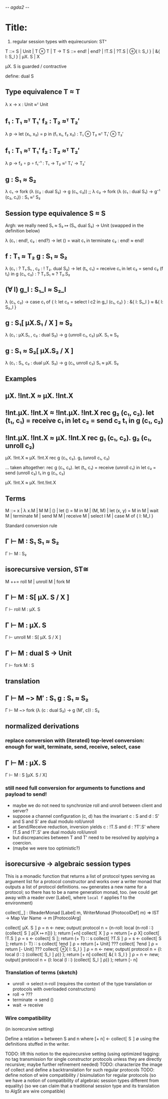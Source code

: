 -*- agda2 -*-

# Title: 

1. regular session types with equirecursion: ST⁼

T ::= S | Unit | T ⊗ T | T → T
S ::= end! | end? | !T.S | ?T.S | ⊕{ l: S_l } | &{ l: S_l } | μX. S | X

μX. S is guarded / contractive

define: dual S

## Type equivalence  T ≈ T

λ x → x : Unit ≈ᵀ Unit

f₁ : T₁ ≈ᵀ T₁′
f₂ : T₂ ≈ᵀ T₂′
--------------------
λ p → let (x₁, x₂) = p in (f₁ x₁, f₂ x₂)
: T₁ ⊗ T₂ ≈ᵀ T₁′ ⊗ T₂′

f₁ : T₁ ≈ᵀ T₁′
f₂ : T₂ ≈ᵀ T₂′
--------------------
λ p → f₂ ∘ p ∘ f₁⁻¹
: T₁ → T₂ ≈ᵀ T₁′ → T₂′

g : S₁ ≈ S₂
-------------------------------------------
λ c₁ → fork (λ (c₂ : dual S₂) → g (c₁, c₂))
;; λ c₂ → fork (λ (c₁ : dual S₁) → g⁻¹ (c₂, c₁))
: S₁ ≈ᵀ S₂


## Session type equivalence  S ≈ S

Argh: we really need
S₁ ≈ S₂  ↦   (S₁, dual S₂) → Unit
(swapped in the definition below)

λ (c₁ : end!, c₂ : end?) → let () = wait c₁ in terminate c₂
:
end! ≈ end!

f : T₁ ≈ T₂
g : S₁ ≈ S₂
-----------------
λ (c₁ : ? T₁.S₁ , c₂ : ! T₂. dual S₂) →  let (t₁, c₁) = receive c₁ in let c₂ = send c₂ (f t₁) in g (c₁, c₂)
:
? T₁.S₁ ≈ ? T₂.S₂

(∀ l) g_l : S₁_l ≈ S₂_l
----------------------------
λ (c₁,          c₂) →      case c₁ of { l: let c₂ = select l c2 in g_l (c₁, c₂) }
:
&{ l: S₁_l } ≈ &{ l: S₂_l }

g : S₁[ μX.S₁ / X ] ≈ S₂
--------------------
λ (c₁ : μX.S₁ , c₂ : dual S₂) → g (unroll c₁, c₂)
μX. S₁ ≈ S₂

g : S₁ ≈ S₂[ μX.S₂ / X ]
--------------------
λ (c₁ : S₁, c₂ : dual μX. S₂) → g (c₁, unroll c₂)
S₁ ≈ μX. S₂

## Examples

μX. !Int.X ≈ μX. !Int.X
----------------------------------------
!Int.μX. !Int.X ≈ !Int.μX. !Int.X         rec g₂ (c₁, c₂). let (t₁, c₁) = receive c₁ in let c₂ = send c₂ t₁ in g (c₁, c₂)
----------------------------------------
!Int.μX. !Int.X ≈ μX. !Int.X              rec g₁ (c₁, c₂). g₂ (c₁, unroll c₂)
----------------------------------------
μX. !Int.X ≈ μX. !Int.X                   rec g (c₁, c₂). g₁ (unroll c₁, c₂)

... taken altogether:	rec g (c₁, c₂). let (t₁, c₁) = receive (unroll c₁) in let c₂ = send (unroll c₂) t₁ in g (c₁, c₂)

μX. !Int.X ≈ μX. !Int.!Int.X

## Terms

M ::= x | λ x.M | M M | () | let () = M in M | (M, M) | let (x, y) = M in M
  | wait M | terminate M | send M M | receive M | select l M | case M of { l: M_l }

Standard conversion rule

Γ ⊢ M : S₁      S₁ ≈ S₂
-----------------------
Γ ⊢ M : S₂


## isorecursive version, ST≅


M ++= roll M | unroll M | fork M

Γ ⊢ M : S[ μX. S / X ]
----------------------
Γ ⊢ roll M : μX. S

Γ ⊢ M : μX. S
-----------------------------
Γ ⊢ unroll M : S[ μX. S / X ]

Γ ⊢ M : dual S → Unit
---------------------
Γ ⊢ fork M : S

## translation

Γ ⊢ M ~> M′ : S₁
g : S₁ ≈ S₂
------------------------------------------------
Γ ⊢ M ~> fork (λ (c : dual S₂) → g (M', c)) : S₂

## normalized derivations

### replace conversion with (iterated) top-level conversion: enough for wait, terminate, send, receive, select, case

Γ ⊢ M : μX. S
---------------------
Γ ⊢ M : S [μX. S / X]

### still need full conversion for arguments to functions and payload to send!

* maybe we do not need to synchronize roll and unroll between client and server?
* suppose a channel configuration (c, d) has the invariant c : S and d : S' and S and S' are dual modulo roll/unroll
* at Send/Receive reduction, inversion yields c : !T.S and d : ?T'.S' where !T.S and !T'.S' are dual modulo roll/unroll
* but discrepancies between T and T' need to be resolved by applying a coercion.
* (maybe we were too optimistic?)

## isorecursive → algebraic session types

This is a monadic function that returns a list of protocol types serving as argument list for a protocol constructor and
works over a writer monad that outputs a list of protocol definitions.
`new` generates a new name for a protocol; so there has to be a name generation monad, too.
(we could get away with a reader over [Label], where `local f` applies f to the environment)

collect⟦_⟧ : (ReaderMonad [Label] m, WriterMonad [ProtocolDef] m) ⇒ IST → Map Var Name → m [ProtocolArg]

collect⟦ μX. S ⟧ ρ  = n ← new; output( protocol n = {n-roll: local (n-roll ∷) (collect⟦ S ⟧ ρ[X ↦ n])} ); return [+n]
collect⟦ X ⟧ ρ = return [+ ρ X]
collect⟦ !T.S ⟧ ρ = s ← collect⟦ S ⟧; return (+ T) ∷ s
collect⟦ ?T.S ⟧ ρ = s ← collect⟦ S ⟧; return (- T) ∷ s
collect⟦ !end ⟧ ρ = return [+ Unit]             ???
collect⟦ ?end ⟧ ρ = return [- Unit]             ???
collect⟦ ⊕{ l: S_l } ⟧ ρ = n ← new; output( protocol n = {l: local (l ∷) (collect⟦ S_l ⟧ ρ)} ); return [+ n]
collect⟦ &{ l: S_l } ⟧ ρ = n ← new; output( protocol n = {l: local (l ∷) (collect⟦ S_l ⟧ ρ)} ); return [- n]

### Translation of terms (sketch)

* unroll → select n-roll (requires the context of the type translation or protocols with overloaded constructors)
* roll → ???
* terminate → send ()
* wait → receive

### Wire compatibility

(in isorecursive setting)

Define a relation ≈ between S and n where
[+ n] ← collect⟦ S ⟧ ∅
using the definitions stuffed in the writer.

TODO: lift this notion to the equirecursive setting (using optimized tagging: no tag transmission for single constructor protocols unless they are directly recursive; maybe further refinement needed)
TODO: characterize the image of collect and define a backtranslation for such regular protocols
TODO: define notion of wire compatibility / bisimulation for regular protocols
  (so we have a notion of compatibility of algebraic session types different from equality)
  (so we can claim that a traditional session type and its translation to AlgSt are wire compatible)
